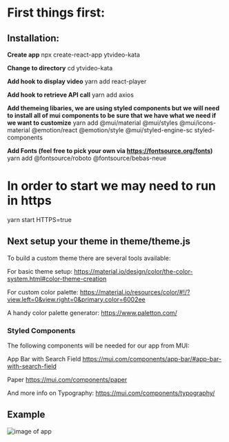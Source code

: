 # First things first:

## Installation:

__Create app__
npx create-react-app ytvideo-kata

__Change to directory__
cd ytvideo-kata

__Add hook to display video__
yarn add react-player

__Add hook to retrieve API call__
yarn add axios

__Add themeing libaries, we are using styled components but we will need to install all of mui components to be sure that we have what we need if we want to customize__
yarn add @mui/material @mui/styles @mui/icons-material @emotion/react @emotion/style @mui/styled-engine-sc styled-components

__Add Fonts (feel free to pick your own via https://fontsource.org/fonts)__
yarn add @fontsource/roboto @fontsource/bebas-neue

# In order to start we may need to run in https #
yarn start HTTPS=true


## Next setup your theme in theme/theme.js
To build a custom theme there are several tools available:

For basic theme setup:
https://material.io/design/color/the-color-system.html#color-theme-creation

For custom color palette:
https://material.io/resources/color/#!/?view.left=0&view.right=0&primary.color=6002ee

A handy color palette generator:
https://www.paletton.com/

### Styled Components ###
The following components will be needed for our app from MUI:

App Bar with Search Field
https://mui.com/components/app-bar/#app-bar-with-search-field

Paper
https://mui.com/components/paper

And more info on Typography:
https://mui.com/components/typography/


## Example ##

![image of app](https://i.imgur.com/hSzewh6.png)


